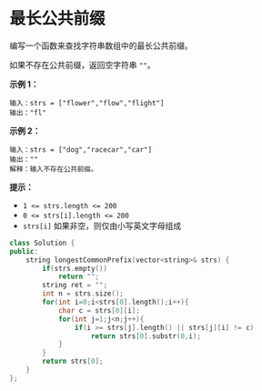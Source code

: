 # 最长公共前缀

编写一个函数来查找字符串数组中的最长公共前缀。

如果不存在公共前缀，返回空字符串 `""`。

 

**示例 1：**

```
输入：strs = ["flower","flow","flight"]
输出："fl"
```

**示例 2：**

```
输入：strs = ["dog","racecar","car"]
输出：""
解释：输入不存在公共前缀。
```

 

**提示：**

- `1 <= strs.length <= 200`
- `0 <= strs[i].length <= 200`
- `strs[i]` 如果非空，则仅由小写英文字母组成



```cpp
class Solution {
public:
    string longestCommonPrefix(vector<string>& strs) {
        if(strs.empty())
            return "";
        string ret = "";
        int n = strs.size();
        for(int i=0;i<strs[0].length();i++){
            char c = strs[0][i];
            for(int j=1;j<n;j++){
                if(i >= strs[j].length() || strs[j][i] != c)
                    return strs[0].substr(0,i);
            }
        }
        return strs[0];
    }
};
```
